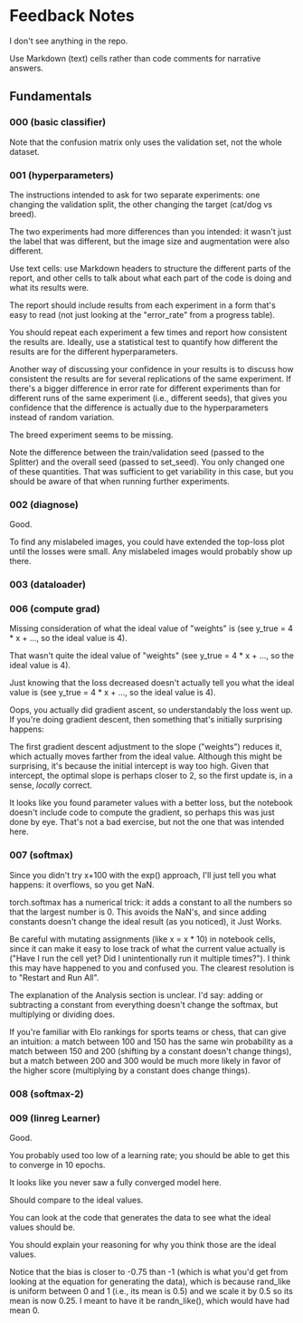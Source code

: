 # Feedback Notes

I don't see anything in the repo.

Use Markdown (text) cells rather than code comments for narrative answers.

## Fundamentals

### 000 (basic classifier)

Note that the confusion matrix only uses the validation set, not the whole dataset.

### 001 (hyperparameters)

The instructions intended to ask for two separate experiments: one changing the validation split, the other changing the target (cat/dog vs breed).

The two experiments had more differences than you intended: it wasn't just the label that was different, but the image size and augmentation were also different.

Use text cells: use Markdown headers to structure the different parts of the report, and other cells to talk about what each part of the code is doing and what its results were.

The report should include results from each experiment in a form that's easy to read (not just looking at the "error_rate" from a progress table).

You should repeat each experiment a few times and report how consistent the results are. Ideally, use a statistical test to quantify how different the results are for the different hyperparameters.

Another way of discussing your confidence in your results is to discuss how consistent the results are for several replications of the same experiment. If there's a bigger difference in error rate for different experiments than for different runs of the same experiment (i.e., different seeds), that gives you confidence that the difference is actually due to the hyperparameters instead of random variation.

The breed experiment seems to be missing.

Note the difference between the train/validation seed (passed to the Splitter) and the overall seed (passed to set_seed). You only changed one of these quantities. That was sufficient to get variability in this case, but you should be aware of that when running further experiments.

### 002 (diagnose)

Good.

To find any mislabeled images, you could have extended the top-loss plot until the losses were small. Any mislabeled images would probably show up there.

### 003 (dataloader)

### 006 (compute grad)

Missing consideration of what the ideal value of "weights" is (see y_true = 4 * x + ..., so the ideal value is 4).

That wasn't quite the ideal value of "weights" (see y_true = 4 * x + ..., so the ideal value is 4).

Just knowing that the loss decreased doesn't actually tell you what the ideal value is (see y_true = 4 * x + ..., so the ideal value is 4).

Oops, you actually did gradient ascent, so understandably the loss went up. If you're doing gradient descent, then something that's initially surprising happens:

The first gradient descent adjustment to the slope ("weights") reduces it, which actually moves farther from the ideal value. Although this might be surprising, it's because the initial intercept is way too high. Given that intercept, the optimal slope is perhaps closer to 2, so the first update is, in a sense, *locally* correct.

It looks like you found parameter values with a better loss, but the notebook doesn't include code to compute the gradient, so perhaps this was just done by eye. That's not a bad exercise, but not the one that was intended here.

### 007 (softmax)

Since you didn't try x+100 with the exp() approach, I'll just tell you what happens: it overflows, so you get NaN.

torch.softmax has a numerical trick: it adds a constant to all the numbers so that the largest number is 0. This avoids the NaN's, and since adding constants doesn't change the ideal result (as you noticed), it Just Works.

Be careful with mutating assignments (like x = x * 10) in notebook cells, since it can make it easy to lose track of what the current value actually is ("Have I run the cell yet? Did I unintentionally run it multiple times?"). I think this may have happened to you and confused you. The clearest resolution is to "Restart and Run All".

The explanation of the Analysis section is unclear. I'd say: adding or subtracting a constant from everything doesn't change the softmax, but multiplying or dividing does.

If you're familiar with Elo rankings for sports teams or chess, that can give an intuition: a match between 100 and 150 has the same win probability as a match between 150 and 200 (shifting by a constant doesn't change things), but a match between 200 and 300 would be much more likely in favor of the higher score (multiplying by a constant does change things).

### 008 (softmax-2)

### 009 (linreg Learner)

Good.

You probably used too low of a learning rate; you should be able to get this to converge in 10 epochs.

It looks like you never saw a fully converged model here.

Should compare to the ideal values.

You can look at the code that generates the data to see what the ideal values should be.

You should explain your reasoning for why you think those are the ideal values.

Notice that the bias is closer to -0.75 than -1 (which is what you'd get from looking at the equation for generating the data), which is because rand_like is uniform between 0 and 1 (i.e., its mean is 0.5) and we scale it by 0.5 so its mean is now 0.25. I meant to have it be randn_like(), which would have had mean 0.
